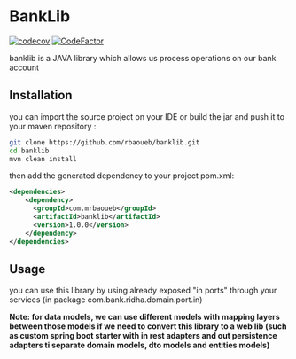 # BankLib

[![codecov](https://codecov.io/gh/rbaoueb/banklib/branch/main/graph/badge.svg)](https://codecov.io/gh/rbaoueb/banklib)
[![CodeFactor](https://www.codefactor.io/repository/github/rbaoueb/banklib/badge)](https://www.codefactor.io/repository/github/rbaoueb/banklib)

banklib is a JAVA library which allows us process operations on our bank account

## Installation
you can import the source project on your IDE or build the jar and push it to your maven repository :

```bash
git clone https://github.com/rbaoueb/banklib.git
cd banklib
mvn clean install
```

then add the generated dependency to your project pom.xml:
```xml
<dependencies>
    <dependency>
      <groupId>com.mrbaoueb</groupId>
	  <artifactId>banklib</artifactId>
      <version>1.0.0</version>
    </dependency>
</dependencies>
```

## Usage
you can use this library by using already exposed "in ports" through your services (in package com.bank.ridha.domain.port.in)

**Note: for data models, we can use different models with mapping layers between those models if we need to convert this library to a web lib (such as custom spring boot starter with in rest adapters and out persistence adapters ti separate domain models, dto models and entities models)**